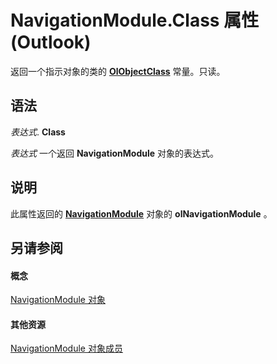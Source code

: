 
# NavigationModule.Class 属性 (Outlook)

返回一个指示对象的类的  **[OlObjectClass](33d724b3-df3c-2a7f-a80f-93b66d96f588.md)** 常量。只读。


## 语法

 _表达式_. **Class**

 _表达式_ 一个返回 **NavigationModule** 对象的表达式。


## 说明

此属性返回的 **[NavigationModule](76565eaf-1e64-f5d4-b90f-ba156863802c.md)** 对象的 **olNavigationModule** 。


## 另请参阅


#### 概念


[NavigationModule 对象](76565eaf-1e64-f5d4-b90f-ba156863802c.md)
#### 其他资源


[NavigationModule 对象成员](b51f4e81-2867-d59e-aeb5-ecab18367eb1.md)